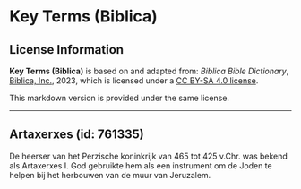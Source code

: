 # Key Terms (Biblica)

## License Information

**Key Terms (Biblica)** is based on and adapted from: _Biblica Bible Dictionary_, [Biblica, Inc.](https://www.biblica.com/), 2023, which is licensed under a [CC BY-SA 4.0 license](https://creativecommons.org/licenses/by-sa/4.0/legalcode.en).

This markdown version is provided under the same license.



--------------------------------

## Artaxerxes (id: 761335)

De heerser van het Perzische koninkrijk van 465 tot 425 v.Chr. was bekend als Artaxerxes I. God gebruikte hem als een instrument om de Joden te helpen bij het herbouwen van de muur van Jeruzalem.


